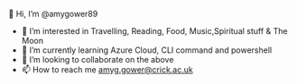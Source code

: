 👋 Hi, I’m @amygower89
- 👀 I’m interested in Travelling, Reading, Food, Music,Spiritual stuff & The Moon
- 🌱 I’m currently learning Azure Cloud, CLI command and powershell
- 💞️ I’m looking to collaborate on the above
- 📫 How to reach me amyg.gower@crick.ac.uk

<!---
amygower89/amygower89 is a ✨ special ✨ repository because its `README.md` (this file) appears on your GitHub profile.
You can click the Preview link to take a look at your changes.
--->
